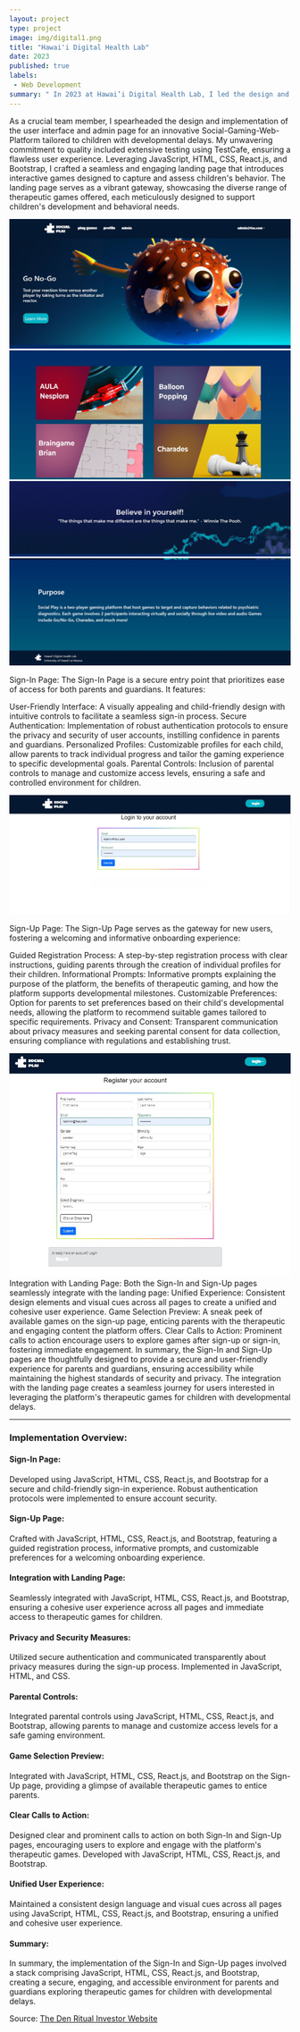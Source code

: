 ```yaml
---
layout: project
type: project
image: img/digital1.png
title: "Hawai'i Digital Health Lab"
date: 2023
published: true
labels:
 - Web Development
summary: " In 2023 at Hawai’i Digital Health Lab, I led the design and implementation of a Social-Gaming-Web-Platform's user interface and admin page. Through rigorous testing and expertise in JavaScript, HTML, CSS, React.js, and Bootstrap, I crafted a seamless and engaging platform, reshaping the gaming experience."
---
```


<p>
As a crucial team member, I spearheaded the design and implementation of the user interface and admin page for an innovative Social-Gaming-Web-Platform tailored to children with developmental delays. My unwavering commitment to quality included extensive testing using TestCafe, ensuring a flawless user experience. Leveraging JavaScript, HTML, CSS, React.js, and Bootstrap, I crafted a seamless and engaging landing page that introduces interactive games designed to capture and assess children's behavior. The landing page serves as a vibrant gateway, showcasing the diverse range of therapeutic games offered, each meticulously designed to support children's development and behavioral needs.
</p>
<img class="img-fluid" src="../img/LandingPage1.jpeg">
<img class="img-fluid" src="../img/LandingPage2.jpeg">
<img class="img-fluid" src="../img/LandingPage3.jpeg">
<img class="img-fluid" src="../img/LandingPage4.jpeg">
<p>Sign-In Page:
The Sign-In Page is a secure entry point that prioritizes ease of access for both parents and guardians. It features:

User-Friendly Interface:
A visually appealing and child-friendly design with intuitive controls to facilitate a seamless sign-in process.
Secure Authentication:
Implementation of robust authentication protocols to ensure the privacy and security of user accounts, instilling confidence in parents and guardians.
Personalized Profiles:
Customizable profiles for each child, allow parents to track individual progress and tailor the gaming experience to specific developmental goals.
Parental Controls:
Inclusion of parental controls to manage and customize access levels, ensuring a safe and controlled environment for children.</p>
<img class="img-fluid" src="../img/SignInPage.jpeg">
<p>Sign-Up Page:
The Sign-Up Page serves as the gateway for new users, fostering a welcoming and informative onboarding experience:

Guided Registration Process:
A step-by-step registration process with clear instructions, guiding parents through the creation of individual profiles for their children.
Informational Prompts:
Informative prompts explaining the purpose of the platform, the benefits of therapeutic gaming, and how the platform supports developmental milestones.
Customizable Preferences:
Option for parents to set preferences based on their child's developmental needs, allowing the platform to recommend suitable games tailored to specific requirements.
Privacy and Consent:
Transparent communication about privacy measures and seeking parental consent for data collection, ensuring compliance with regulations and establishing trust.</p>
<img class="img-fluid" src="../img/SignUpPage.jpeg">
Integration with Landing Page:
Both the Sign-In and Sign-Up pages seamlessly integrate with the landing page:
Unified Experience:
Consistent design elements and visual cues across all pages to create a unified and cohesive user experience.
Game Selection Preview:
A sneak peek of available games on the sign-up page, enticing parents with the therapeutic and engaging content the platform offers.
Clear Calls to Action:
Prominent calls to action encourage users to explore games after sign-up or sign-in, fostering immediate engagement.
In summary, the Sign-In and Sign-Up pages are thoughtfully designed to provide a secure and user-friendly experience for parents and guardians, ensuring accessibility while maintaining the highest standards of security and privacy. The integration with the landing page creates a seamless journey for users interested in leveraging the platform's therapeutic games for children with developmental delays.</p>
<hr />
<h3>Implementation Overview:</h3>

<h4>Sign-In Page:</h4>
Developed using JavaScript, HTML, CSS, React.js, and Bootstrap for a secure and child-friendly sign-in experience. Robust authentication protocols were implemented to ensure account security.
<br />
<h4>Sign-Up Page:</h4>
Crafted with JavaScript, HTML, CSS, React.js, and Bootstrap, featuring a guided registration process, informative prompts, and customizable preferences for a welcoming onboarding experience.
<br />
<h4>Integration with Landing Page:</h4>
Seamlessly integrated with JavaScript, HTML, CSS, React.js, and Bootstrap, ensuring a cohesive user experience across all pages and immediate access to therapeutic games for children.
<br />
<h4>Privacy and Security Measures:</h4>
Utilized secure authentication and communicated transparently about privacy measures during the sign-up process. Implemented in JavaScript, HTML, and CSS.
<br />
<h4>Parental Controls:</h4>
Integrated parental controls using JavaScript, HTML, CSS, React.js, and Bootstrap, allowing parents to manage and customize access levels for a safe gaming environment.
<br />
<h4>Game Selection Preview:</h4>
Integrated with JavaScript, HTML, CSS, React.js, and Bootstrap on the Sign-Up page, providing a glimpse of available therapeutic games to entice parents.
<br />
<h4>Clear Calls to Action:</h4>
Designed clear and prominent calls to action on both Sign-In and Sign-Up pages, encouraging users to explore and engage with the platform's therapeutic games. Developed with JavaScript, HTML, CSS, React.js, and Bootstrap.
<br />
<h4>Unified User Experience:</h4>
Maintained a consistent design language and visual cues across all pages using JavaScript, HTML, CSS, React.js, and Bootstrap, ensuring a unified and cohesive user experience.
<br />
<h4>Summary:</h4>
In summary, the implementation of the Sign-In and Sign-Up pages involved a stack comprising JavaScript, HTML, CSS, React.js, and Bootstrap, creating a secure, engaging, and accessible environment for parents and guardians exploring therapeutic games for children with developmental delays.
</p>

Source: <a href="https://www.thedenritual.com/"><i class="large github icon "></i>The Den Ritual Investor Website</a>

